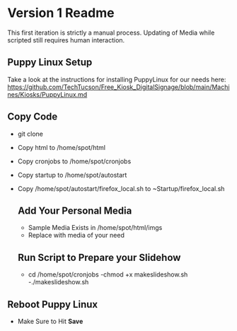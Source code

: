 # Version 1 Readme

This first iteration is strictly a manual process. Updating of Media while scripted still requires human interaction. 

## Puppy Linux Setup
Take a look at the instructions for installing PuppyLinux for our needs here: https://github.com/TechTucson/Free_Kiosk_DigitalSignage/blob/main/Machines/Kiosks/PuppyLinux.md

## Copy Code
- git clone
- Copy html to /home/spot/html
- Copy cronjobs to /home/spot/cronjobs
- Copy startup to /home/spot/autostart
- Copy /home/spot/autostart/firefox_local.sh to ~Startup/firefox_local.sh

  ## Add Your Personal Media
  - Sample Media Exists in /home/spot/html/imgs
  - Replace with media of your need
  ## Run Script to Prepare your Slidehow
  
  - cd /home/spot/cronjobs
    -chmod +x makeslideshow.sh
    -./makeslideshow.sh
    
## Reboot Puppy Linux 
- Make Sure to Hit **Save**
